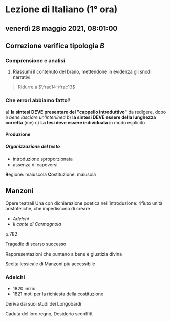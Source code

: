 # Lezione di Italiano (1° ora)

## venerdì 28 maggio 2021, 08:01:00

## Correzione verifica tipologia $B$

  ### Comprensione e analisi
  1. Riassumi il contenuto del brano, mettendone in evidenza gli snodi narrativi.

> Ridurre a $\frac14-\frac13$ 

### Che errori abbiamo fatto?

a) **la sintesi DEVE presentare del "cappello introduttivo"** da redigere, dopo *è bene lasciare un'interlinea*
b) **la sintesi DEVE essere della lunghezza corretta** (me)
c) **La tesi deve essere individuata** in modo esplicito
#### Produzione
##### Organizzazione del testo
* introduzione sproporzionata
* assenza di capoversi

**R**egione: maiuscola
**C**ostituzione: maiusola

## Manzoni
Opere teatrali
Una con dichiarazione poetica nell'introduzione: rifiuto unità aristoteliche, che impediscono di creare

* *Adelchi*
* *Il conte di Carmagnola*

p.782


Tragedie di scarso successo

Rappresentazioni che puntano a bene e giustizia divina

Scelta lessicale di Manzoni più accessibile

### Adelchi
* 1820 inizio
* 1821 moti per la richiesta della costituzione 

Deriva dai suoi studi dei Longobardi

Caduta del loro regno, Desiderio sconffitt
<!--stackedit_data:
eyJoaXN0b3J5IjpbMjAyNzkwOTIyNSw3MDgwNjAwMDIsMTQ2Nj
EzMzc1MiwxNDMwNjUzNTU4LDE2ODM0ODQwMV19
-->